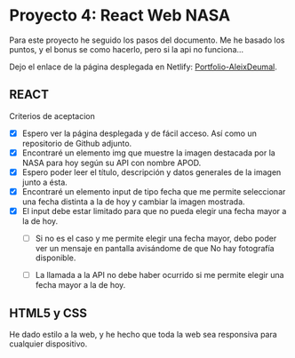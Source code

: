 # Proyecto 4: React Web NASA

Para este proyecto he seguido los pasos del documento.
Me he basado los puntos, y el bonus se como hacerlo, pero si la api no funciona...

Dejo el enlace de la página desplegada en Netlify: [Portfolio-AleixDeumal]().

## REACT

Criterios de aceptacion 

- [x] Espero ver la página desplegada y de fácil acceso. Así como un repositorio de Github adjunto.
- [x] Encontraré un elemento img que muestre la imagen destacada por la NASA para hoy según su API con nombre APOD.
- [x] Espero poder leer el título, descripción y datos generales de la imagen junto a ésta.
- [x] Encontraré un elemento input de tipo fecha que me permite seleccionar una fecha distinta a la de hoy y cambiar la imagen mostrada.
- [x] El input debe estar limitado para que no pueda elegir una fecha mayor a la de hoy.
    - [ ] Si no es el caso y me permite elegir una fecha mayor, debo poder ver un mensaje en pantalla avisándome de que No hay fotografía disponible.
    - [ ] La llamada a la API no debe haber ocurrido si me permite elegir una fecha mayor a la de hoy.


    
## HTML5 y CSS

He dado estilo a la web, y he hecho que toda la web sea responsiva para cualquier dispositivo.
